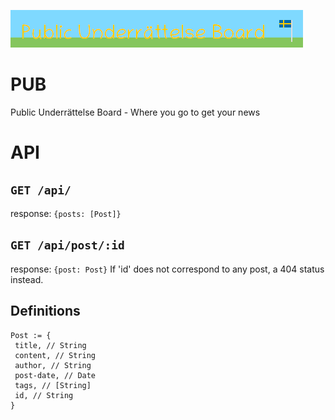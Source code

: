 ![Public Underrättelse Board banner](pub.png)

# PUB
Public Underrättelse Board - Where you go to get your news 

# API

## `GET /api/`
response: `{posts: [Post]}`


## `GET /api/post/:id`
response: `{post: Post}`
If 'id' does not correspond to any post, a 404 status instead.


## Definitions

```
Post := {
 title, // String
 content, // String
 author, // String
 post-date, // Date
 tags, // [String]
 id, // String
}
```
